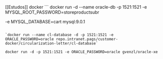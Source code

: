 [[Estudos]]
docker ```
docker run -d --name oracle-db -p 1521:1521 -e MYSQL_ROOT_PASSWORD=storeproductsubr

-e MYSQL_DATABASE=cart mysql:9.0.1

```

`docker run --name cl-database -d -p 1521:1521 -e ORACLE_PASSWORD=oracle repo.intranet.pags/customer-docker/circularization-letter/cl-database`

docker run -d -p 1521:1521 -e ORACLE_PASSWORD=oracle gvenzl/oracle-xe
